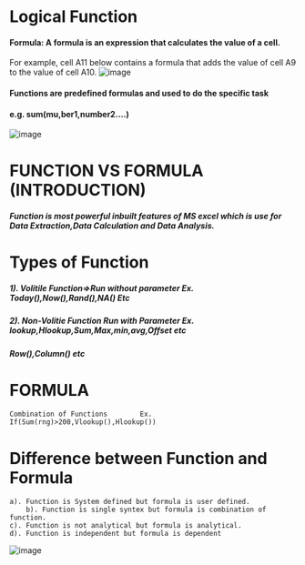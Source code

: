 # Logical Function
#### Formula: A formula is an expression that calculates the value of a cell.
For example, cell A11 below contains a formula that adds the value 
of cell A9 to the value of cell A10.
![image](https://github.com/Peacock333/Excel/assets/142161753/c53848d2-f1ac-4fac-88c6-6bfd6979f951)
#### Functions are predefined formulas and used to do the specific task 				
#### e.g. sum(mu,ber1,number2….)				
![image](https://github.com/Peacock333/Excel/assets/142161753/d47661f6-8047-4680-8df8-f49915122157)
						
# FUNCTION VS FORMULA (INTRODUCTION)						
##### Function is most powerful inbuilt features of MS excel which is use for Data Extraction,Data Calculation and Data Analysis.									
# Types of Function						
##### 1). Volitile Function=>Run without parameter Ex. Today(),Now(),Rand(),NA() Etc		
##### 2). Non-Volitie Function	Run with Parameter Ex. lookup,Hlookup,Sum,Max,min,avg,Offset etc 
##### Row(),Column() etc			

# FORMULA						
	Combination of Functions		Ex. If(Sum(rng)>200,Vlookup(),Hlookup())		
# Difference between Function and Formula									
	a). Function is System defined but formula is user defined.			
        b). Function is single syntex but formula is combination of function.			
	c). Function is not analytical but formula is analytical.					
	d). Function is independent but formula is dependent					
![image](https://github.com/Peacock333/Excel/assets/142161753/0e5021cd-eb54-4386-a07d-138fc80e8ac1)




